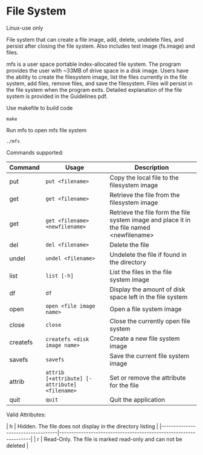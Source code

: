 # File System

Linux-use only

File system that can create a file image, add, delete, undelete files, and persist after closing the file system. Also includes test image (fs.image) and files.


mfs is a user space portable index-allocated file system. The program provides the user with ~33MB of drive space in a disk image.
Users have the ability to create the filesystem image, list the files currently in the file system, add files, remove files, and save the filesystem.
Files will persist in the file system when the program exits.
Detailed explanation of the file system is provided in the Guidelines pdf.

Use makefile to build code
```
make
```

Run mfs to open mfs file system
```
./mfs
```


Commands supported:


| **Command**                | **Usage**                                       | **Description**                                                                               |
|------------------------|---------------------------------------------|-------------------------------------------------------------------------------------------|
| put                    | ```put <filename>```                              | Copy the local file to the filesystem image                                               |
| get                    | ```get <filename>```                              | Retrieve the file from the filesystem image                                               |
| get                    | ```get <filename> <newfilename>```                | Retrieve the file form the file system image and place it in the file named &lt;newfilename&gt; |
| del                    | ```del <filename>```                              | Delete the file                                                                           |
| undel                  | ```undel <filename>```                            | Undelete the file if found in the directory                                               |
| list                   | ```list [-h]```                                   | List the files in the file system image                                                   |
| df                     | ```df```                                          | Display the amount of disk space left in the file system                                  |
| open                   | ```open <file image name>```                      | Open a file system image                                                                  |
| close                  | ```close```                                       | Close the currently open file system                                                      |
| createfs               | ```createfs <disk image name>```                  | Create a new file system image                                                            |
| savefs                 | ```savefs```                                      | Save the current file system image                                                        |
| attrib                 | ```attrib [+attribute] [-attribute] <filename>``` | Set or remove the attribute for the file                                                  |
| quit                   | ```quit```                                        | Quit the application                                                                      |


Valid Attributes:

| h                                 | Hidden. The file does not display in the directory
listing     |
|-----------------------------------|------------------------------------------------------------------|
| r                                 | Read-Only. The file is marked read-only and can
not be deleted |
